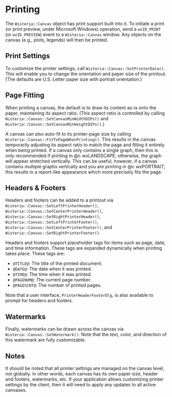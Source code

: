 Printing
=============================

The `Wisteria::Canvas` object has print support built into it. To initiate a print (or print preview,
under Microsoft Windows) operation, send a `wxID_PRINT` (or `wxID_PREVIEW`) event to a `Wisteria::Canvas` window.
Any objects on the canvas (e.g., plots, legends) will then be printed.

Print Settings
----------------------------
To customize the printer settings, call `Wisteria::Canvas::SetPrinterData()`. This will enable you
to change the orientation and paper size of the printout. (The defaults are U.S. Letter paper size
with portrait orientation.)

Page Fitting
----------------------------
When printing a canvas, the default is to draw its content as-is onto the paper, maintaining its aspect ratio.
(This aspect ratio is controlled by calling `Wisteria::Canvas::SetCanvasMinWidthDIPs()` and
`Wisteria::Canvas::SetCanvasMinHeightDIPs()`.)

A canvas can also auto-fit to its printer-page size by calling
`Wisteria::Canvas::FitToPageWhenPrinting()`. This results in the canvas temporarily adjusting its
 aspect ratio to match the page and filling it entirely when being printed. If a canvas only
 contains a single graph, then this is only recommended if printing in @c wxLANDSCAPE; otherwise, the graph will
 appear stretched vertically. This can be useful, however, if a canvas contains multiple graphs vertically
 and you are printing in @c wxPORTRAIT; this results in a report-like appearance which more precisely fits the page.

Headers & Footers
----------------------------

Headers and footers can be added to a printout via `Wisteria::Canvas::SetLeftPrinterHeader()`,
`Wisteria::Canvas::SetCenterPrinterHeader()`, `Wisteria::Canvas::SetRightPrinterHeader()`,
`Wisteria::Canvas::SetLeftPrinterFooter()`, `Wisteria::Canvas::SetCenterPrinterFooter()`, and
`Wisteria::Canvas::SetRightPrinterFooter()`.

Headers and footers support placeholder tags for items such as page, date, and time information.
These tags are expanded dynamically when printing takes place. These tags are:

- `@TITLE@`: The title of the printed document.
- `@DATE@`: The date when it was printed.
- `@TIME@`: The time when it was printed.
- `@PAGENUM@`: The current page number.
- `@PAGESCNT@`: The number of printed pages.

Note that a user interface, `PrinterHeaderFooterDlg`, is also available to prompt for headers and footers.

Watermarks
----------------------------

Finally, watermarks can be drawn across the canvas via `Wisteria::Canvas::SetWatermark()`.
Note that the text, color, and direction of this watermark are fully customizable.

Notes
----------------------------
It should be noted that all printer settings are managed on the canvas level, not globally. In other words,
each canvas has its own paper size, header and footers, watermarks, etc. If your application allows customizing
printer settings by the client, then it will need to apply any updates to all active canvases.
